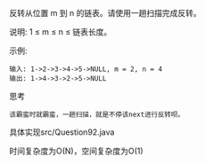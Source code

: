 
反转从位置 m 到 n 的链表。请使用一趟扫描完成反转。

说明:
1 ≤ m ≤ n ≤ 链表长度。

示例:

    输入: 1->2->3->4->5->NULL, m = 2, n = 4
    输出: 1->4->3->2->5->NULL

思考

    该霸蛮时就霸蛮，一趟扫描，就是不停该next进行反转呗。

具体实现src/Question92.java

时间复杂度为O(N)，空间复杂度为O(1)